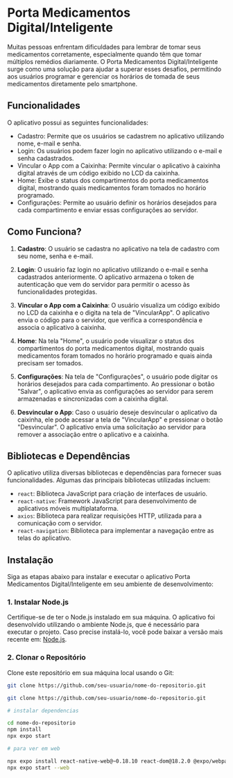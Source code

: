 
# Porta Medicamentos Digital/Inteligente

Muitas pessoas enfrentam dificuldades para lembrar de tomar seus medicamentos corretamente, especialmente quando têm que tomar múltiplos remédios diariamente. O Porta Medicamentos Digital/Inteligente surge como uma solução para ajudar a superar esses desafios, permitindo aos usuários programar e gerenciar os horários de tomada de seus medicamentos diretamente pelo smartphone.

## Funcionalidades

O aplicativo possui as seguintes funcionalidades:

- Cadastro: Permite que os usuários se cadastrem no aplicativo utilizando nome, e-mail e senha.
- Login: Os usuários podem fazer login no aplicativo utilizando o e-mail e senha cadastrados.
- Vincular o App com a Caixinha: Permite vincular o aplicativo à caixinha digital através de um código exibido no LCD da caixinha.
- Home: Exibe o status dos compartimentos do porta medicamentos digital, mostrando quais medicamentos foram tomados no horário programado.
- Configurações: Permite ao usuário definir os horários desejados para cada compartimento e enviar essas configurações ao servidor.

## Como Funciona?

1. **Cadastro**: O usuário se cadastra no aplicativo na tela de cadastro com seu nome, senha e e-mail.

2. **Login**: O usuário faz login no aplicativo utilizando o e-mail e senha cadastrados anteriormente. O aplicativo armazena o token de autenticação que vem do servidor para permitir o acesso às funcionalidades protegidas.

3. **Vincular o App com a Caixinha**: O usuário visualiza um código exibido no LCD da caixinha e o digita na tela de "VincularApp". O aplicativo envia o código para o servidor, que verifica a correspondência e associa o aplicativo à caixinha.

4. **Home**: Na tela "Home", o usuário pode visualizar o status dos compartimentos do porta medicamentos digital, mostrando quais medicamentos foram tomados no horário programado e quais ainda precisam ser tomados.

5. **Configurações**: Na tela de "Configurações", o usuário pode digitar os horários desejados para cada compartimento. Ao pressionar o botão "Salvar", o aplicativo envia as configurações ao servidor para serem armazenadas e sincronizadas com a caixinha digital.

6. **Desvincular o App**: Caso o usuário deseje desvincular o aplicativo da caixinha, ele pode acessar a tela de "VincularApp" e pressionar o botão "Desvincular". O aplicativo envia uma solicitação ao servidor para remover a associação entre o aplicativo e a caixinha.


## Bibliotecas e Dependências

O aplicativo utiliza diversas bibliotecas e dependências para fornecer suas funcionalidades. Algumas das principais bibliotecas utilizadas incluem:

- `react`: Biblioteca JavaScript para criação de interfaces de usuário.
- `react-native`: Framework JavaScript para desenvolvimento de aplicativos móveis multiplataforma.
- `axios`: Biblioteca para realizar requisições HTTP, utilizada para a comunicação com o servidor.
- `react-navigation`: Biblioteca para implementar a navegação entre as telas do aplicativo.


## Instalação

Siga as etapas abaixo para instalar e executar o aplicativo Porta Medicamentos Digital/Inteligente em seu ambiente de desenvolvimento:

### 1. Instalar Node.js

Certifique-se de ter o Node.js instalado em sua máquina. O aplicativo foi desenvolvido utilizando o ambiente Node.js, que é necessário para executar o projeto. Caso precise instalá-lo, você pode baixar a versão mais recente em: [Node.js](https://nodejs.org/).

### 2. Clonar o Repositório

Clone este repositório em sua máquina local usando o Git:

```bash
git clone https://github.com/seu-usuario/nome-do-repositorio.git

git clone https://github.com/seu-usuario/nome-do-repositorio.git

# instalar dependencias

cd nome-do-repositorio
npm install
npx expo start

# para ver em web

npx expo install react-native-web@~0.18.10 react-dom@18.2.0 @expo/webpack-config@^18.0.1
npx expo start --web

